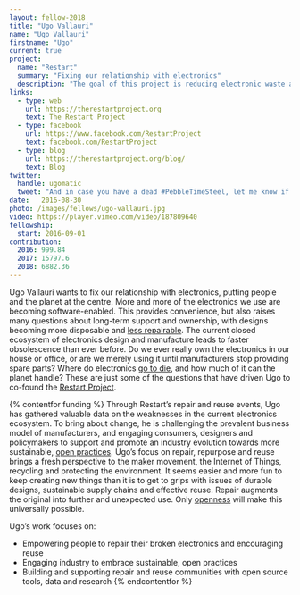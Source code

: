 ```yaml
---
layout: fellow-2018
title: "Ugo Vallauri"
name: "Ugo Vallauri"
firstname: "Ugo"
current: true
project:
  name: "Restart"
  summary: "Fixing our relationship with electronics"
  description: "The goal of this project is reducing electronic waste and promoting repair, reuse and sustainability."
links:
  - type: web
    url: https://therestartproject.org
    text: The Restart Project
  - type: facebook
    url: https://www.facebook.com/RestartProject
    text: facebook.com/RestartProject
  - type: blog
    url: https://therestartproject.org/blog/
    text: Blog
twitter:
  handle: ugomatic
  tweet: "And in case you have a dead #PebbleTimeSteel, let me know if you'd like to send me its battery to try bring mine back from the dead :-)"
date:   2016-08-30
photo: /images/fellows/ugo-vallauri.jpg
video: https://player.vimeo.com/video/187809640
fellowship:
  start: 2016-09-01
contribution:
  2016: 999.84
  2017: 15797.6
  2018: 6882.36
---
```

Ugo Vallauri wants to fix our relationship with electronics, putting people and the planet at the centre. More and more of the electronics we use are becoming software-enabled. This provides convenience, but also raises many questions about long-term support and ownership, with designs becoming more disposable and [less repairable](http://www.smithsonianmag.com/innovation/fight-right-repair-180959764/?no-ist). The current closed ecosystem of electronics design and manufacture leads to faster obsolescence than ever before. Do we ever really own the electronics in our house or office, or are we merely using it until manufacturers stop providing spare parts? Where do electronics [go to die](http://www.bbc.co.uk/news/business-35244018), and how much of it can the planet handle? These are just some of the questions that have driven Ugo to co-found the [Restart Project](https://therestartproject.org/). 

{% contentfor funding %}
Through Restart’s repair and reuse events, Ugo has gathered valuable data on the weaknesses in the current electronics ecosystem. To bring about change, he is challenging the prevalent business model of manufacturers, and engaging consumers, designers and policymakers to support and promote an industry evolution towards more sustainable, [open practices](https://shuttleworthfoundation.org/thinking/2014/05/15/thinking-how-of-open/). Ugo’s focus on repair, repurpose and reuse brings a fresh perspective to the maker movement, the Internet of Things, recycling and protecting the environment. It seems easier and more fun to keep creating new things than it is to get to grips with issues of durable designs, sustainable supply chains and effective reuse. Repair augments the original into further and unexpected use. Only [openness](https://shuttleworthfoundation.org/thinking/2014/01/15/thinking-openness/) will make this universally possible.

Ugo’s work focuses on: 

- Empowering people to repair their broken electronics and encouraging reuse 
- Engaging industry to embrace sustainable, open practices
- Building and supporting repair and reuse communities with open source tools, data and research
{% endcontentfor %}